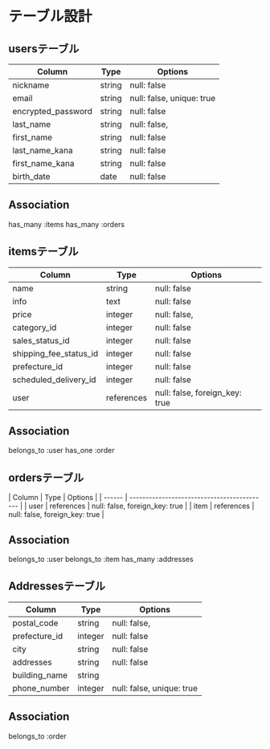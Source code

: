 # テーブル設計

## usersテーブル

| Column              | Type    | Options                            |
| ------------------- | ------- | -----------------------------------|
| nickname            | string  | null: false                        |
| email               | string  | null: false, unique: true          |
| encrypted_password  | string  | null: false                        |
| last_name           | string  | null: false,                       |
| first_name          | string  | null: false                        |
| last_name_kana      | string  | null: false                        |
| first_name_kana     | string  | null: false                        |
| birth_date          | date    | null: false                        |

## Association

has_many :items
has_many :orders

## itemsテーブル

| Column              | Type       | Options                            |
| ---------------------- | -------    | ---------------------------------- |
| name                   | string     | null: false                        |
| info                   | text       | null: false                        |
| price                  | integer    | null: false,                       |
| category_id            | integer    | null: false                        |
| sales_status_id        | integer    | null: false                        |
| shipping_fee_status_id | integer    | null: false                        |
| prefecture_id          | integer    | null: false                        |
| scheduled_delivery_id  | integer    | null: false                        |
| user                   | references | null: false, foreign_key: true     |

## Association

belongs_to :user
has_one :order

## ordersテーブル

| Column | Type       | Options                        |
| ------ | ------------------------------------------- |
| user   | references | null: false, foreign_key: true |
| item   | references | null: false, foreign_key: true |

## Association

belongs_to :user
belongs_to :item
has_many   :addresses

## Addressesテーブル

| Column              | Type        | Options                                          |
| ------------------- | ----------- | -------------------------------------------------|
| postal_code         | string      | null: false,                                     |
| prefecture_id       | integer     | null: false                                      |
| city                | string      | null: false                                      |
| addresses           | string      | null: false                                      |
| building_name       | string      |                                                  |
| phone_number        | integer     | null: false,                       unique: true |

## Association

belongs_to :order